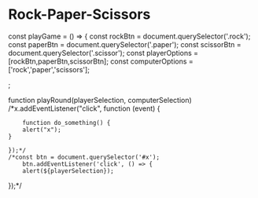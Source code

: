 # Rock-Paper-Scissors

const playGame = () => {
    const rockBtn = document.querySelector('.rock');
    const paperBtn = document.querySelector('.paper');
    const scissorBtn = document.querySelector('.scissor');
    const playerOptions = [rockBtn,paperBtn,scissorBtn];
    const computerOptions = ['rock','paper','scissors'];
    
;


function playRound(playerSelection, computerSelection) 
    /*x.addEventListener("click", function (event) {

        function do_something() {
        alert("x");
    }

    });*/
    /*const btn = document.querySelector('#x');
        btn.addEventListener('click', () => {
        alert(${playerSelection});
});*/
